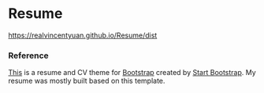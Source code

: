 # Resume
https://realvincentyuan.github.io/Resume/dist


### Reference

[This](https://startbootstrap.com/themes/resume/) is a resume and CV theme for [Bootstrap](https://getbootstrap.com/) created by [Start Bootstrap](https://startbootstrap.com/). My resume was mostly built based on this template.

